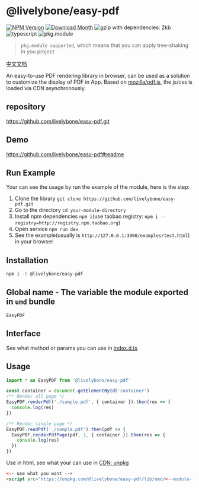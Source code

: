 # @livelybone/easy-pdf
[![NPM Version](http://img.shields.io/npm/v/@livelybone/easy-pdf.svg?style=flat-square)](https://www.npmjs.com/package/@livelybone/easy-pdf)
[![Download Month](http://img.shields.io/npm/dm/@livelybone/easy-pdf.svg?style=flat-square)](https://www.npmjs.com/package/@livelybone/easy-pdf)
![gzip with dependencies: 2kb](https://img.shields.io/badge/gzip--with--dependencies-2kb-brightgreen.svg "gzip with dependencies: 2kb")
![typescript](https://img.shields.io/badge/typescript-supported-blue.svg "typescript")
![pkg.module](https://img.shields.io/badge/pkg.module-supported-blue.svg "pkg.module")

> `pkg.module supported`, which means that you can apply tree-shaking in you project

[中文文档](./README-CN.md)

An easy-to-use PDF rendering library in browser, can be used as a solution to customize the display of PDF in App. Based on [mozilla/pdf.js](https://github.com/mozilla/pdfjs-dist), the js/css is loaded via CDN asynchronously.

## repository
https://github.com/livelybone/easy-pdf.git

## Demo
https://github.com/livelybone/easy-pdf#readme

## Run Example
Your can see the usage by run the example of the module, here is the step:

1. Clone the library `git clone https://github.com/livelybone/easy-pdf.git`
2. Go to the directory `cd your-module-directory`
3. Install npm dependencies `npm i`(use taobao registry: `npm i --registry=http://registry.npm.taobao.org`)
4. Open service `npm run dev`
5. See the example(usually is `http://127.0.0.1:3000/examples/test.html`) in your browser

## Installation
```bash
npm i -S @livelybone/easy-pdf
```

## Global name - The variable the module exported in `umd` bundle
`EasyPDF`

## Interface
See what method or params you can use in [index.d.ts](./index.d.ts)

## Usage
```js
import * as EasyPDF from '@livelybone/easy-pdf'

const container = document.getElementById('container')
/** Render all page */
EasyPDF.renderPdf('./sample.pdf', { container }).then(res => {
  console.log(res)
})

/** Render single page */
EasyPDF.readPdf('./sample.pdf').then(pdf => {
  EasyPDF.renderPdfPage(pdf, 1, { container }).then(res => {
    console.log(res)
  })
})
```

Use in html, see what your can use in [CDN: unpkg](https://unpkg.com/@livelybone/easy-pdf/lib/umd/)
```html
<-- use what you want -->
<script src="https://unpkg.com/@livelybone/easy-pdf/lib/umd/<--module-->.js"></script>
```

